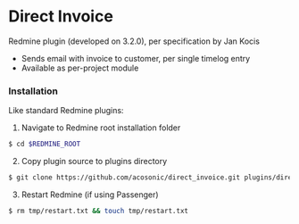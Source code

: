 # Direct Invoice

Redmine plugin (developed on 3.2.0), per specification by Jan Kocis

  - Sends email with invoice to customer, per single timelog entry
  - Available as per-project module


### Installation

Like standard Redmine plugins:



1. Navigate to Redmine root installation folder
```sh
$ cd $REDMINE_ROOT
```
2. Copy plugin source to plugins directory
```sh
$ git clone https://github.com/acosonic/direct_invoice.git plugins/direct_invoice
```
3. Restart Redmine (if using Passenger)
```sh
$ rm tmp/restart.txt && touch tmp/restart.txt
```

